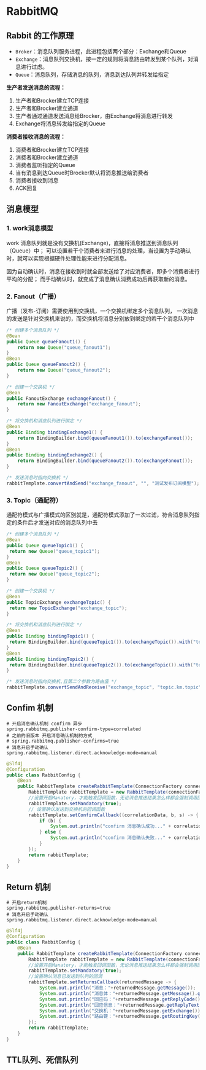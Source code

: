 # RabbitMQ

## Rabbit 的工作原理

- `Broker`：消息队列服务进程，此进程包括两个部分：Exchange和Queue
- `Exchange`：消息队列交换机，按一定的规则将消息路由转发到某个队列，对消息进行过虑。
- `Queue`：消息队列，存储消息的队列，消息到达队列并转发给指定

**生产者发送消息的流程：**

1. 生产者和Brocker建立TCP连接
2. 生产者和Brocker建立通道
3. 生产者通过通道发送消息给Brocker，由Exchange将消息进行转发
4. Exchange将消息转发给指定的Queue

**消费者接收消息的流程：**

1. 消费者和Brocker建立TCP连接
2. 消费者和Brocker建立通道
3. 消费者监听指定的Queue
4. 当有消息到达Queue时Brocker默认将消息推送给消费者
5. 消费者接收到消息
6. ACK回复

## 消息模型

### 1. work消息模型

work 消息队列就是没有交换机(Exchange)，直接将消息推送到消息队列（Queue）中；
可以设置若干个消费者来进行消息的处理，当设置为手动确认时，就可以实现根据硬件处理性能来进行分配消息。

因为自动确认时，消息在接收到时就全部发送给了对应消费者，即多个消费者进行平均的分配；
而手动确认时，就变成了消息确认消费成功后再获取新的消息。

### 2. Fanout（广播）

广播（发布-订阅）需要使用到交换机，一个交换机绑定多个消息队列，
一次消息的发送是针对交换机来说的，而交换机将消息分别放到绑定的若干个消息队列中
```java
/* 创建多个消息队列 */
@Bean
public Queue queueFanout1() {
    return new Queue("queue_fanout1");
}
@Bean
public Queue queueFanout2() {
    return new Queue("queue_fanout2");
}

/* 创建一个交换机 */
@Bean
public FanoutExchange exchangeFanout() {
    return new FanoutExchange("exchange_fanout");
}

/* 将交换机和消息队列进行绑定 */
@Bean
public Binding bindingExchange1() {
    return BindingBuilder.bind(queueFanout1()).to(exchangeFanout());
}
@Bean
public Binding bindingExchange2() {
    return BindingBuilder.bind(queueFanout2()).to(exchangeFanout());
}

/* 发送消息时指向交换机 */
rabbitTemplate.convertAndSend("exchange_fanout", "", "测试发布订阅模型");
```


### 3. Topic（通配符）

通配符模式与广播模式的区别就是，通配符模式添加了一次过滤，符合消息队列指定的条件后才发送对应的消息队列中去

```java
/* 创建多个消息队列 */
@Bean
public Queue queueTopic1() {
 return new Queue("queue_topic1");
}
@Bean
public Queue queueTopic2() {
 return new Queue("queue_topic2");
}

/* 创建一个交换机 */
@Bean
public TopicExchange exchangeTopic() {
 return new TopicExchange("exchange_topic");
}

/* 将交换机和消息队列进行绑定 */
@Bean
public Binding bindingTopic1() {
 return BindingBuilder.bind(queueTopic1()).to(exchangeTopic()).with("topic.#");
}
@Bean
public Binding bindingTopic2() {
 return BindingBuilder.bind(queueTopic2()).to(exchangeTopic()).with("topic.*");
}

/* 发送消息时指向交换机,且第二个参数为路由值 */
rabbitTemplate.convertSendAndReceive("exchange_topic", "topic.km.topic", "测试发布订阅模型")
```


## Confim 机制
```properties
# 开启消息确认机制 confirm 异步
spring.rabbitmq.publisher-confirm-type=correlated
# 之前的旧版本 开启消息确认机制的方式
# spring.rabbitmq.publisher-confirms=true
# 消息开启手动确认
spring.rabbitmq.listener.direct.acknowledge-mode=manual
```
```java
@Slf4j
@Configuration
public class RabbitConfig {
    @Bean
    public RabbitTemplate createRabbitTemplate(ConnectionFactory connectionFactory) {
        RabbitTemplate rabbitTemplate = new RabbitTemplate(connectionFactory);
        //设置开启Manatory，才能触发回调函数，无论消息推送结果怎么样都会强制调用回调函数
        rabbitTemplate.setMandatory(true);
        // 设置确认发送到交换机的回调函数
        rabbitTemplate.setConfirmCallback((correlationData, b, s) -> {
            if (b) {
                System.out.println("confirm 消息确认成功..." + correlationData.getId());
            } else {
                System.out.println("confirm 消息确认失败..." + correlationData.getId() + " cause: " + s);
            }
        });
        return rabbitTemplate;
    }
}
```

## Return 机制
```properties
# 开启return机制
spring.rabbitmq.publisher-returns=true
# 消息开启手动确认
spring.rabbitmq.listener.direct.acknowledge-mode=manual
```
```java
@Slf4j
@Configuration
public class RabbitConfig {
    @Bean
    public RabbitTemplate createRabbitTemplate(ConnectionFactory connectionFactory) {
        RabbitTemplate rabbitTemplate = new RabbitTemplate(connectionFactory);
        //设置开启Manatory，才能触发回调函数，无论消息推送结果怎么样都会强制调用回调函数
        rabbitTemplate.setMandatory(true);
        //设置确认消息已发送到队列的回调
        rabbitTemplate.setReturnsCallback(returnedMessage -> {
            System.out.println("消息："+returnedMessage.getMessage());
            System.out.println("消息体："+returnedMessage.getMessage().getBody());
            System.out.println("回应码："+returnedMessage.getReplyCode());
            System.out.println("回应信息："+returnedMessage.getReplyText());
            System.out.println("交换机："+returnedMessage.getExchange());
            System.out.println("路由键："+returnedMessage.getRoutingKey());
        });
        return rabbitTemplate;
    }
}
```

## TTL队列、死信队列
